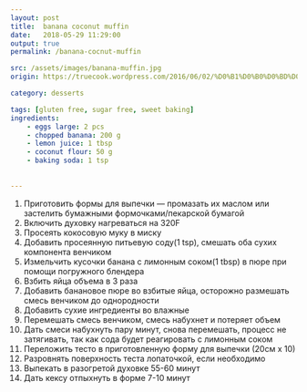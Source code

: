 ```yaml
---
layout: post
title:  banana coconut muffin
date:   2018-05-29 11:29:00
output: true
permalink: /banana-cocnut-muffin

src: /assets/images/banana-muffin.jpg
origin: https://truecook.wordpress.com/2016/06/02/%D0%B1%D0%B0%D0%BD%D0%B0%D0%BD%D0%BE%D0%B2%D1%8B%D0%B9-%D0%BA%D0%B5%D0%BA%D1%81-%D0%BD%D0%B0-%D0%BA%D0%BE%D0%BA%D0%BE%D1%81%D0%BE%D0%B2%D0%BE%D0%B9-%D0%BC%D1%83%D0%BA%D0%B5-%D0%B1%D0%B5%D0%B7-%D0%B3/

category: desserts

tags: [gluten free, sugar free, sweet baking]
ingredients: 
    - eggs large: 2 pcs
    - chopped banana: 200 g
    - lemon juice: 1 tbsp
    - coconut flour: 50 g
    - baking soda: 1 tsp
   
 
---
```

1. Приготовить формы для выпечки — промазать их маслом или застелить бумажными формочками/пекарской бумагой
2. Включить духовку нагреваться на 320F
3. Просеять кокосовую муку в миску
4. Добавить просеянную питьевую соду(1 tsp), смешать оба сухих компонента венчиком
5. Измельчить кусочки банана с лимонным соком(1 tbsp) в пюре при помощи погружного блендера
6. Bзбить яйца объема в 3 раза
7. Добавить банановое пюре во взбитые яйца, осторожно размешать смесь венчиком до однородности
8. Добавить сухие ингредиенты во влажные
9. Перемешать смесь венчиком, смесь набухнет и потеряет объем
10. Дать смеси набухнуть пару минут, снова перемешать, процесс не затягивать, так как сода будет реагировать с лимонным соком
11. Переложить тесто в приготовленную форму для выпечки (20см х 10)
12. Разровнять поверхность теста лопаточкой, если необходимо
13. Выпекать в разогретой духовке 55-60 минут
14. Дать кексу отпыхнуть в форме 7-10 минут

